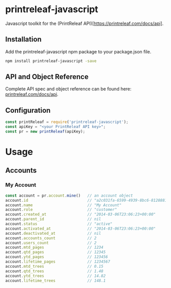 # printreleaf-javascript

Javascript toolkit for the (PrintReleaf API)[https://printreleaf.com/docs/api].

## Installation

Add the printreleaf-javascript npm package to your package.json file.
```bash
npm install printreleaf-javascript -save
```

## API and Object Reference

Complete API spec and object reference can be found here: [printreleaf.com/docs/api](https://printreleaf.com/docs/api).

## Configuration

```javascript
const printReleaf = require('printreleaf-javascript');
const apiKey = "<your PrintReleaf API key>";
const pr = new printReleaf(apiKey);
```

# Usage

## Accounts

### My Account

```javascript
const account = pr.account.mine()   // an account object
account.id                          // "a2c031fa-6599-4939-8bc6-8128881953c4"
account.name                        // "My Account"
account.role                        // "customer"
account.created_at                  // "2014-03-06T23:06:23+00:00"
account.parent_id                   // nil
account.status                      // "active"
account.activated_at                // "2014-03-06T23:06:23+00:00"
account.deactivated_at              // nil
account.accounts_count              // 2
account.users_count                 // 2
account.mtd_pages                   // 1234
account.qtd_pages                   // 12345
account.ytd_pages                   // 123456
account.lifetime_pages              // 1234567
account.mtd_trees                   // 0.15
account.qtd_trees                   // 1.48
account.ytd_trees                   // 14.82
account.lifetime_trees              // 148.1
```
